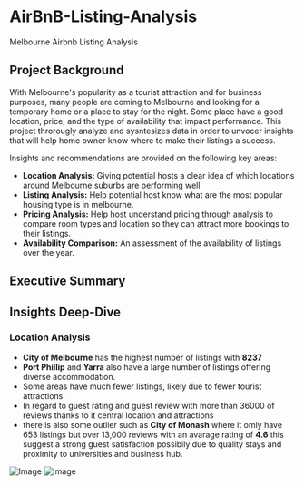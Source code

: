 # AirBnB-Listing-Analysis
Melbourne Airbnb Listing Analysis

## Project Background

With Melbourne's popularity as a tourist attraction and for business purposes, many people are coming to Melbourne and looking for a temporary home or a place to stay for the night. Some place have a good location, price, and the type of availability that impact performance. This project throrougly analyze and sysntesizes data in order to unvocer insights that will help home owner know where to make their listings a success.

Insights and recommendations are provided on the following key areas:

  - **Location Analysis:** Giving potential hosts a clear idea of which locations around Melbourne suburbs are performing well
  - **Listing Analysis:** Help potential host know what are the most popular housing type is in melbourne.
  - **Pricing Analysis:** Help host understand pricing through analysis to compare room types and location so they can attract more bookings to their listings.
  - **Availability Comparison:** An assessment of the availability of listings over the year.

## Executive Summary



## Insights Deep-Dive

### Location Analysis

- **City of Melbourne** has the highest number of listings with **8237**
- **Port Phillip** and **Yarra** also have a large number of listings offering diverse accommodation.
- Some areas have much fewer listings, likely due to fewer tourist attractions.
- In regard to guest rating and guest review with more than 36000 of reviews thanks to it central location and attractions
- there is also some outlier such as **City of Monash** where it omly have 653 listings but over 13,000 reviews with an avarage rating of **4.6** this suggest a strong guest satisfaction possibily due to quality stays and proximity to universities and business hub.

![Image](https://github.com/user-attachments/assets/ef7205b8-82f5-4b53-a8ca-ff3e72a9bb80)
![Image](https://github.com/user-attachments/assets/4350d855-101f-4c7d-91e5-876ce7faf6cb)
